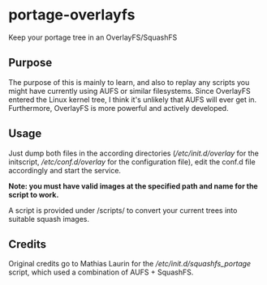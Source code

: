 # portage-overlayfs
Keep your portage tree in an OverlayFS/SquashFS

## Purpose

The purpose of this is mainly to learn, and also to replay any scripts you might have currently using AUFS or similar filesystems. Since OverlayFS entered the Linux kernel tree, I think it's unlikely that AUFS will ever get in. Furthermore, OverlayFS is more powerful and actively developed.

## Usage

Just dump both files in the according directories (*/etc/init.d/overlay* for the initscript, */etc/conf.d/overlay* for the configuration file), edit the conf.d file accordingly and start the service.

**Note: you must have valid images at the specified path and name for the script to work.**

A script is provided under /scripts/ to convert your current trees into suitable squash images.

## Credits

Original credits go to Mathias Laurin for the */etc/init.d/squashfs_portage* script, which used a combination of AUFS + SquashFS.
